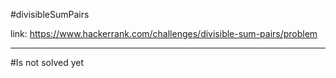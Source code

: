 #divisibleSumPairs

link: https://www.hackerrank.com/challenges/divisible-sum-pairs/problem
<hr>

#Is not solved yet